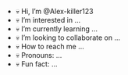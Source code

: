 - 💀 Hi, I’m @Alex-killer123
- 💀 I’m interested in ...
- 💀 I’m currently learning ...
- 💀 I’m looking to collaborate on ...
- 💀 How to reach me ...
- 💀 Pronouns: ...
- 💀 Fun fact: ...

<!---
Alex-killer123/Alex-killer123 is a ✨ special ✨ repository because its `README.md` (this file) appears on your GitHub profile.
You can click the Preview link to take a look at your changes.
--->
